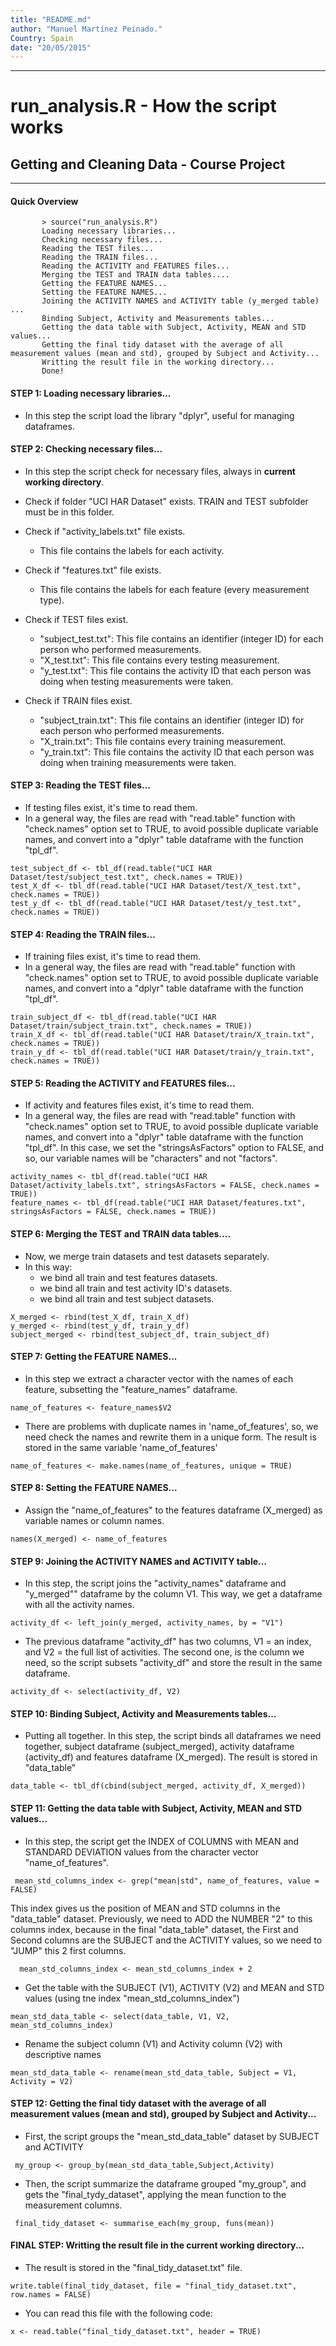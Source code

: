 ```yaml
---
title: "README.md"
author: "Manuel Martínez Peinado."
Country: Spain
date: "20/05/2015"
---
```

**************

# run_analysis.R - How the script works
## Getting and Cleaning Data - Course Project
**************

####  Quick Overview
           
           > source("run_analysis.R")         
           Loading necessary libraries...           
           Checking necessary files...
           Reading the TEST files...
           Reading the TRAIN files...
           Reading the ACTIVITY and FEATURES files...
           Merging the TEST and TRAIN data tables....
           Getting the FEATURE NAMES...
           Setting the FEATURE NAMES...
           Joining the ACTIVITY NAMES and ACTIVITY table (y_merged table) ...
           Binding Subject, Activity and Measurements tables...
           Getting the data table with Subject, Activity, MEAN and STD values...
           Getting the final tidy dataset with the average of all measurement values (mean and std), grouped by Subject and Activity...
           Writting the result file in the working directory...
           Done!
           
#### STEP 1: Loading necessary libraries...

* In this step the script load the library "dplyr", useful for managing dataframes. 


####  STEP 2: Checking necessary files... 
* In this step the script check for necessary files, always in **current working directory**.

* Check if folder "UCI HAR Dataset" exists. TRAIN and TEST subfolder must be in this folder.

* Check if "activity_labels.txt" file exists.
    + This file contains the labels for each activity. 
    
* Check if "features.txt" file exists.
    + This file contains the labels for each feature (every measurement type).   
    
* Check if TEST files exist.
    + "subject_test.txt": This file contains an identifier (integer ID) for each person who performed measurements.
    + "X_test.txt": This file contains every testing measurement.
    + "y_test.txt": This file contains the activity ID that each person was doing when testing measurements were taken.    
    
* Check if TRAIN files exist.
    + "subject_train.txt": This file contains an identifier (integer ID) for each person who performed measurements.
    + "X_train.txt": This file contains every training measurement.
    + "y_train.txt": This file contains the activity ID that each person was doing when training measurements were taken.
    
         
####  STEP 3: Reading the TEST files...
* If testing files exist, it's time to read them.
* In a general way, the files are read with "read.table" function with "check.names" option set to TRUE, to avoid possible duplicate variable names, and convert into a "dplyr" table dataframe with the function "tpl_df".

```
test_subject_df <- tbl_df(read.table("UCI HAR Dataset/test/subject_test.txt", check.names = TRUE))
test_X_df <- tbl_df(read.table("UCI HAR Dataset/test/X_test.txt", check.names = TRUE))
test_y_df <- tbl_df(read.table("UCI HAR Dataset/test/y_test.txt", check.names = TRUE))
```

####  STEP 4: Reading the TRAIN files...
* If training files exist, it's time to read them.
* In a general way, the files are read with "read.table" function with "check.names" option set to TRUE, to avoid possible duplicate variable names, and convert into a "dplyr" table dataframe with the function "tpl_df".

```
train_subject_df <- tbl_df(read.table("UCI HAR Dataset/train/subject_train.txt", check.names = TRUE))
train_X_df <- tbl_df(read.table("UCI HAR Dataset/train/X_train.txt", check.names = TRUE))
train_y_df <- tbl_df(read.table("UCI HAR Dataset/train/y_train.txt", check.names = TRUE))

```
                                                        
####  STEP 5: Reading the ACTIVITY and FEATURES files...
* If activity and features files exist, it's time to read them.
* In a general way, the files are read with "read.table" function with "check.names" option set to TRUE, to avoid possible duplicate variable names, and convert into a "dplyr" table dataframe with the function "tpl_df". In this case, we set the "stringsAsFactors" option to FALSE, and so, our variable names will be "characters" and not "factors".

```
activity_names <- tbl_df(read.table("UCI HAR Dataset/activity_labels.txt", stringsAsFactors = FALSE, check.names = TRUE))        
feature_names <- tbl_df(read.table("UCI HAR Dataset/features.txt", stringsAsFactors = FALSE, check.names = TRUE))

```
         
####  STEP 6: Merging the TEST and TRAIN data tables....
* Now, we merge train datasets and test datasets separately.
* In this way:
   + we bind all train and test features datasets.
   + we bind all train and test activity ID's datasets.   
   + we bind all train and test subject datasets.

```
X_merged <- rbind(test_X_df, train_X_df)
y_merged <- rbind(test_y_df, train_y_df)
subject_merged <- rbind(test_subject_df, train_subject_df)
```

        
####  STEP 7: Getting the FEATURE NAMES...
* In this step we extract a character vector with the names of each feature, subsetting the "feature_names" dataframe.

```
name_of_features <- feature_names$V2  
```
* There are problems with duplicate names in 'name_of_features', so, we need check the names and rewrite them in a unique form. The result is stored in the same variable 'name_of_features'

```
name_of_features <- make.names(name_of_features, unique = TRUE)  
```

    
####  STEP 8: Setting the FEATURE NAMES...
* Assign the "name_of_features" to the features dataframe (X_merged) as variable names or column names.
```
names(X_merged) <- name_of_features  
```
    
####  STEP 9: Joining the ACTIVITY NAMES and ACTIVITY table...
* In this step, the script joins the "activity_names" dataframe and "y_merged"" dataframe by the column V1. This way, we get a dataframe with all the activity names.

```
activity_df <- left_join(y_merged, activity_names, by = "V1") 
```
* The previous dataframe "activity_df" has two columns, V1 = an index, and V2 = the full list of activities. The second one, is the column we need, so the script subsets "activity_df" and store the result in the same dataframe.

```
activity_df <- select(activity_df, V2)
```

    
####  STEP 10: Binding Subject, Activity and Measurements tables...
* Putting all together. In this step, the script binds all dataframes we need together, subject dataframe (subject_merged), activity dataframe (activity_df) and features dataframe (X_merged). The result is stored in "data_table"

```
data_table <- tbl_df(cbind(subject_merged, activity_df, X_merged))
```

####  STEP 11: Getting the data table with Subject, Activity, MEAN and STD values...
* In this step, the script get the INDEX of COLUMNS with MEAN and STANDARD DEVIATION values from the character vector "name_of_features". 

```
 mean_std_columns_index <- grep("mean|std", name_of_features, value = FALSE) 
```

This index gives us the position of MEAN and STD columns in the "data_table" dataset. Previously, we need to ADD the NUMBER "2" to this columns index, because in the final "data_table" dataset, the First and Second columns are the SUBJECT and the ACTIVITY values, so we need to "JUMP" this 2 first columns.

```
  mean_std_columns_index <- mean_std_columns_index + 2  
```
* Get the table with the SUBJECT (V1), ACTIVITY (V2) and MEAN and STD values (using tne index "mean_std_columns_index")        

```
mean_std_data_table <- select(data_table, V1, V2, mean_std_columns_index)  
```

* Rename the subject column (V1) and Activity column (V2) with descriptive names

```
mean_std_data_table <- rename(mean_std_data_table, Subject = V1, Activity = V2)
```  


####  STEP 12: Getting the final tidy dataset with the average of all measurement values (mean and std), grouped by Subject and Activity...

* First, the script groups the "mean_std_data_table" dataset by SUBJECT and ACTIVITY

```
 my_group <- group_by(mean_std_data_table,Subject,Activity) 
```
* Then, the script summarize the dataframe grouped "my_group", and gets the "final_tydy_dataset", applying the mean function to the measurement columns.

```
 final_tidy_dataset <- summarise_each(my_group, funs(mean))
```

#### FINAL STEP: Writting the result file in the current working directory...
* The result is stored in the "final_tidy_dataset.txt" file.
```
write.table(final_tidy_dataset, file = "final_tidy_dataset.txt", row.names = FALSE)
```
* You can read this file with the following code:
```
x <- read.table("final_tidy_dataset.txt", header = TRUE)
```
